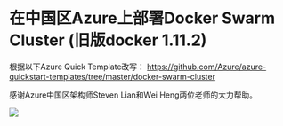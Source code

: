 # 在中国区Azure上部署Docker Swarm Cluster (旧版docker 1.11.2)
根据以下Azure Quick Template改写：
https://github.com/Azure/azure-quickstart-templates/tree/master/docker-swarm-cluster

感谢Azure中国区架构师Steven Lian和Wei Heng两位老师的大力帮助。

<a href="https://portal.azure.cn/#create/Microsoft.Template/uri/https%3A%2F%2Fraw.githubusercontent.com%2Fahpeng%2FDockerSwarm%2Fmaster%2Fazuredeploy.json" target="_blank">
    <img src="http://azuredeploy.net/deploybutton.png"/>
